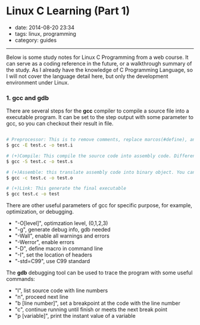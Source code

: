 # Linux C Learning (Part 1)

- date: 2014-08-20 23:34
- tags: linux, programming
- category: guides

------------------------------

Below is some study notes for Linux C Programming from a web course. It can serve as a coding reference in the future, or a walkthrough summary of the study. As I already have the knowledge of C Programming Language, so I will not cover the language detail here, but only the development environment under Linux.

### 1. **gcc** and **gdb**

There are several steps for the **gcc** compiler to compile a source file into a executable program. It can be set to the step output with some parameter to gcc, so you can checkout their result in file.

```bash

# Preprocessor: This is to remove comments, replace marcos(#define), and headers(#include)
$ gcc -E test.c -o test.i

# (+)Compile: This compile the source code into assembly code. Different architecture has different assembly language spec
$ gcc -S test.c -o test.s

# (+)Assemble: this translate assembly code into binary object. You can check the file with "file test.o" to see the format as a "object file" or a "ELF LSB relocatable", and the architecture of the platform(x64, etc.)
$ gcc -c test.c -o test.o

# (+)Link: This generate the final executable
$ gcc test.c -o test

```

There are other useful parameters of gcc for specific purpose, for example, optimization, or debugging.

* "-O[level]", optimzation level, (0,1,2,3)
* "-g", generate debug info, gdb needed
* "-Wall", enable all warnings and errors
* "-Werror", enable errors
* "-D", define macro in command line
* "-I", set the location of headers
* "-std=C99", use C99 standard

The **gdb** debugging tool can be used to trace the program with some useful commands:

- "l", list source code with line numbers
- "n", proceed next line
- "b [line number]", set a breakpoint at the code with the line number
- "c", continue running until finish or meets the next break point
- "p [variable]", print the instant value of a variable






